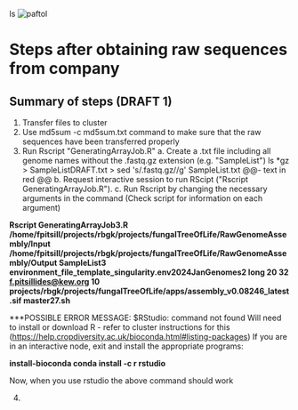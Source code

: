 ls
![paftol](https://github.com/ffrapi/RGB_KEW_PROJECTS_22-24/assets/70023430/6684715d-8963-4912-8681-a9d2c2b1f8a5)

# Steps after obtaining raw sequences from company

## Summary of steps (DRAFT 1)
1. Transfer files to cluster
2. Use md5sum -c md5sum.txt command to make sure that the raw sequences have been transferred properly
3. Run Rscript "GeneratingArrayJob.R"
     a. Create a .txt file including all genome names without the .fastq.gz extension (e.g. "SampleList")
           ls *gz > SampleListDRAFT.txt > sed 's/.fastq.gz//g' SampleList.txt @@- text in red @@
     b. Request interactive session to run RScipt ("Rscript GeneratingArrayJob.R").
     c. Run Rscript by changing the necessary arguments in the command (Check script for information on each argument)
   
**Rscript GeneratingArrayJob3.R /home/fpitsill/projects/rbgk/projects/fungalTreeOfLife/RawGenomeAssembly/Input /home/fpitsill/projects/rbgk/projects/fungalTreeOfLife/RawGenomeAssembly/Output SampleList3   environment_file_template_singularity.env2024JanGenomes2 long 20 32 f.pitsillides@kew.org 10 projects/rbgk/projects/fungalTreeOfLife/apps/assembly_v0.08246_latest.sif master27.sh**


   ***POSSIBLE ERROR MESSAGE: $RStudio: command not found
   Will need to install or download R - refer to cluster instructions for this (https://help.cropdiversity.ac.uk/bioconda.html#listing-packages)
   If you are in an interactive node, exit and install the appropriate programs:
   
   **install-bioconda
   conda install -c r rstudio**

   Now, when you use rstudio the above command should work

4. 
   



